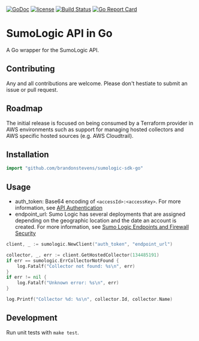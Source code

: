 [![GoDoc](http://img.shields.io/badge/godoc-reference-blue.svg)](https://godoc.org/github.com/brandonstevens/sumologic-sdk-go)
[![license](https://img.shields.io/github/license/mashape/apistatus.svg)](https://choosealicense.com/licenses/mit/)
[![Build Status](https://travis-ci.org/brandonstevens/sumologic-sdk-go.svg)](https://travis-ci.org/brandonstevens/sumologic-sdk-go)
[![Go Report Card](https://goreportcard.com/badge/github.com/brandonstevens/sumologic-sdk-go)](https://goreportcard.com/report/github.com/brandonstevens/sumologic-sdk-go)

# SumoLogic API in Go

A Go wrapper for the SumoLogic API.

## Contributing

Any and all contributions are welcome. Please don't hestiate to submit an issue or pull request.

## Roadmap

The initial release is focused on being consumed by a Terraform provider in AWS environments such as support for managing hosted collectors and AWS specific hosted sources (e.g. AWS Cloudtrail).

## Installation

```go
import "github.com/brandonstevens/sumologic-sdk-go"
```

## Usage

* auth_token: Base64 encoding of `<accessId>:<accessKey>`. For more information, see [API Authentication](https://help.sumologic.com/APIs/General-API-Information/API-Authentication)
* endpoint_url: Sumo Logic has several deployments that are assigned depending on the geographic location and the date an account is created. For more information, see [Sumo Logic Endpoints and Firewall Security](https://help.sumologic.com/APIs/General-API-Information/Sumo-Logic-Endpoints-and-Firewall-Security)

```go
client, _ := sumologic.NewClient("auth_token", "endpoint_url")

collector, _, err := client.GetHostedCollector(134485191)
if err == sumologic.ErrCollectorNotFound {
	log.Fatalf("Collector not found: %s\n", err)
}
if err != nil {
	log.Fatalf("Unknown error: %s\n", err)
}

log.Printf("Collector %d: %s\n", collector.Id, collector.Name)
```

## Development

Run unit tests with `make test`.